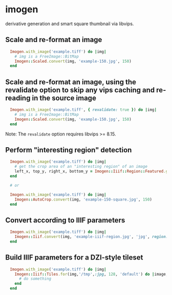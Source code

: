 # imogen
derivative generation and smart square thumbnail via libvips.

## Scale and re-format an image
```ruby
  Imogen.with_image('example.tiff') do |img|
    # img is a FreeImage::BitMap
    Imogen::Scaled.convert(img, 'example-150.jpg', 150)
  end
```

## Scale and re-format an image, using the revalidate option to skip any vips caching and re-reading in the source image
```ruby
  Imogen.with_image('example.tiff', { revalidate: true }) do |img|
    # img is a FreeImage::BitMap
    Imogen::Scaled.convert(img, 'example-150.jpg', 150)
  end
```
Note: The `revalidate` option requires libvips >= 8.15.

## Perform "interesting region" detection
```ruby
  Imogen.with_image('example.tiff') do |img|
    # get the crop area of an "interesting region" of an image
    left_x, top_y, right_x, bottom_y = Imogen::Iiif::Region::Featured.get(img, 768)
  end

  # or

  Imogen.with_image('example.tiff') do |img|
    Imogen::AutoCrop.convert(img, 'example-150-square.jpg', 150)
  end
```

## Convert according to IIIF parameters
```ruby
  Imogen.with_image('example.tiff') do |img|
    Imogen::Iiif.convert(img, 'example-iiif-region.jpg', 'jpg', region: '50,60,500,800', size: '!100,100', quality: 'color', rotation: '!90')
  end
```

## Build IIIF parameters for a DZI-style tileset
```ruby
  Imogen.with_image('example.tiff') do |img|
    Imogen::Iiif::Tiles.for(img,'/tmp',:jpg, 128, 'default') do |image, suggested_tile_dest_path, format, opts|
      # do something
    end
  end
```
